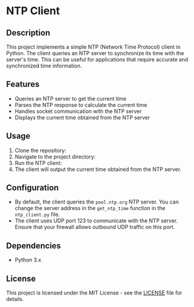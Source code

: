 # NTP Client

## Description
This project implements a simple NTP (Network Time Protocol) client in Python. The client queries an NTP server to synchronize its time with the server's time. This can be useful for applications that require accurate and synchronized time information.

## Features
- Queries an NTP server to get the current time
- Parses the NTP response to calculate the current time
- Handles socket communication with the NTP server
- Displays the current time obtained from the NTP server

## Usage
1. Clone the repository:
2. Navigate to the project directory:
3. Run the NTP client:
4. The client will output the current time obtained from the NTP server.

## Configuration
- By default, the client queries the `pool.ntp.org` NTP server. You can change the server address in the `get_ntp_time` function in the `ntp_client.py` file.
- The client uses UDP port 123 to communicate with the NTP server. Ensure that your firewall allows outbound UDP traffic on this port.

## Dependencies
- Python 3.x

## License
This project is licensed under the MIT License - see the [LICENSE](LICENSE) file for details.
